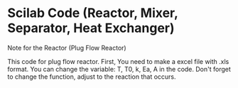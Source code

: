 # Scilab Code (Reactor, Mixer, Separator, Heat Exchanger)
Note for the Reactor (Plug Flow Reactor)

This code for plug flow reactor. First, You need to make a excel file with .xls format. You can change the variable: T, T0, k, Ea, A in the code. Don't forget to change the function, adjust to the reaction that occurs.


